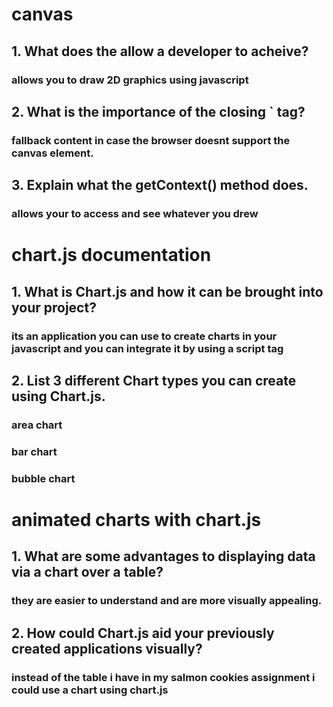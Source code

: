 # canvas
## 1. What does the <canvas> allow a developer to acheive?
### allows you to draw 2D graphics using javascript
## 2. What is the importance of the closing `</canvas> tag?
### fallback content in case the browser doesnt support the canvas element.
## 3. Explain what the getContext() method does.
### allows your to access and see whatever you drew

# chart.js documentation
## 1. What is Chart.js and how it can be brought into your project?
### its an application you can use to create charts in your javascript and you can integrate it by using a script tag
## 2. List 3 different Chart types you can create using Chart.js.
### area chart
### bar chart
### bubble chart

# animated charts with chart.js
## 1. What are some advantages to displaying data via a chart over a table?
### they are easier to understand and are more visually appealing.
## 2. How could Chart.js aid your previously created applications visually?
### instead of the table i have in my salmon cookies assignment i could use a chart using chart.js
